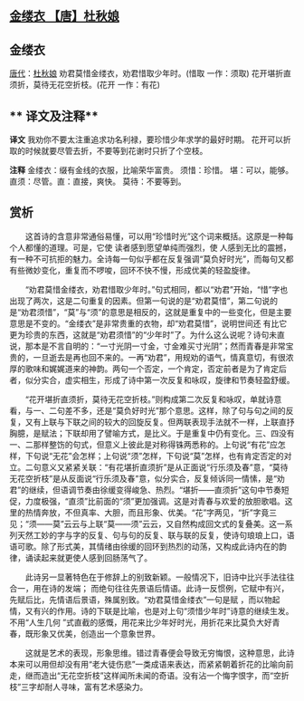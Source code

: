 ## [金缕衣 【唐】杜秋娘](https://zhuanlan.zhihu.com/p/306244545)

## 金缕衣


[唐代](https://link.zhihu.com/?target=https%3A//so.gushiwen.cn/shiwens/default.aspx%3Fcstr%3D%e5%94%90%e4%bb%a3)：[杜秋娘](https://link.zhihu.com/?target=https%3A//so.gushiwen.cn/authorv_fac95d24ffdd.aspx)
劝君莫惜金缕衣，劝君惜取少年时。(惜取 一作：须取)
花开堪折直须折，莫待无花空折枝。(花开 一作：有花)

## ** 译文及注释**

**译文**
我劝你不要太注重追求功名利禄，要珍惜少年求学的最好时期。
花开可以折取的时候就要尽管去折，不要等到花谢时只折了个空枝。

**注释**
金缕衣：缀有金线的衣服，比喻荣华富贵。
须惜：珍惜。
堪：可以，能够。
直须：尽管。直：直接，爽快。
莫待：不要等到。



## 赏析

　　这首诗的含意非常通俗易懂，可以用“珍惜时光”这个词来概括。这原是一种每个人都懂的道理。可是，它使 读者感到愿望单纯而强烈，使 人感到无比的震撼，有一种不可抗拒的魅力。全诗每一句似乎都在反复强调“莫负好时光”，而每句又都有些微妙变化，重复而不啰唆，回环不快不慢，形成优美的轻盈旋律。

　　“劝君莫惜金缕衣，劝君惜取少年时。”句式相同，都以“劝君”开始，“惜”字也出现了两次，这是二句重复的因素。但第一句说的是“劝君莫惜”，第二句说的是“劝君须惜”，“莫”与“须”的意思是相反的，这就是重复中的一些变化，但是主要意思是不变的。“金缕衣”是非常贵重的衣物，却“劝君莫惜”，说明世间还 有比它更为珍贵的东西，这就是“劝君须惜”的“少年时”了。为什么这么说呢？诗句未直说，那本是不言自明的：“一寸光阴一寸金，寸金难买寸光阴”；然而青春是非常宝贵的，一旦逝去是再也回不来的。一再“劝君”，用规劝的语气，情真意切，有很浓厚的歌味和娓娓道来的神韵。两句一个否定，一个肯定，否定前者是为了肯定后者，似分实合，虚实相生，形成了诗中第一次反复和咏叹，旋律和节奏轻盈舒缓。

　　“花开堪折直须折，莫待无花空折枝。”则构成第二次反复和咏叹，单就诗意看，与一、二句差不多，还是“莫负好时光”那个意思。这样，除了句与句之间的反复，又有上联与下联之间的较大的回旋反复。但两联表现手法就不一样，上联直抒胸臆，是赋法；下联却用了譬喻方式，是比义。于是重复中仍有变化。三、四没有一、二那样整饬的句式，但意义上彼此是对称得铢两悉称的。上句说“有花”应怎样，下句说“无花”会怎样；上句说“须”怎样，下句说“莫”怎样，也有肯定否定的对立。二句意义又紧紧关联：“有花堪折直须折”是从正面说“行乐须及春”意，“莫待无花空折枝”是从反面说“行乐须及春”意，似分实合，反复倾诉同一情愫，是“劝君”的继续，但语调节奏由徐缓变得峻急、热烈。“堪折——直须折”这句中节奏短促，力度极强，“直须”比前面的“须”更加强调。这是对青春与欢爱的放胆歌唱。这里的热情奔放，不但真率、大胆，而且形象、优美。“花”字两见，“折”字竟三见；“须——莫”云云与上联“莫——须”云云，又自然构成回文式的复叠美。这一系列天然工妙的字与字的反复、句与句的反复、联与联的反复，使诗句琅琅上口，语语可歌。除了形式美，其情绪由徐缓的回环到热烈的动荡，又构成此诗内在的韵律，诵读起来就更使人感到回肠荡气了。

　　此诗另一显著特色在于修辞上的别致新颖。一般情况下，旧诗中比兴手法往往合一，用在诗的发端； 而绝句往往先景语后情语。此诗一反惯例，它赋中有兴，先赋后比，先情语后景语，殊属别致。“劝君莫惜金缕衣”一句是赋 ，而以物起情，又有兴的作用。诗的下联是比喻，也是对上句“须惜少年时”诗意的继续生发。不用“人生几何 ”式直截的感慨，用花来比少年好时光，用折花来比莫负大好青春，既形象又优美，创造出一个意象世界。

　　这就是艺术的表现，形象思维。错过青春便会导致无穷悔恨，这种意思，此诗本来可以用但却没有用“老大徒伤悲”一类成语来表达，而紧紧朝着折花的比喻向前走，继而造出“无花空折枝”这样闻所未闻的奇语。没有沾一个悔字恨字，而“空折枝”三字却耐人寻味，富有艺术感染力。
